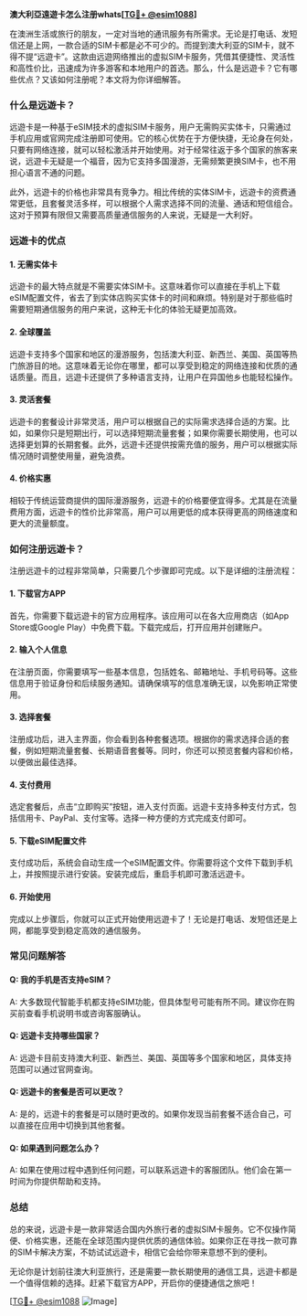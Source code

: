 **澳大利亞遠遊卡怎么注册whats[[TG💪+ @esim1088](https://t.me/s/esim1088)]**

在澳洲生活或旅行的朋友，一定对当地的通讯服务有所需求。无论是打电话、发短信还是上网，一款合适的SIM卡都是必不可少的。而提到澳大利亚的SIM卡，就不得不提“远遊卡”。这款由远遊网络推出的虚拟SIM卡服务，凭借其便捷性、灵活性和高性价比，迅速成为许多游客和本地用户的首选。那么，什么是远遊卡？它有哪些优点？又该如何注册呢？本文将为你详细解答。

### 什么是远遊卡？

远遊卡是一种基于eSIM技术的虚拟SIM卡服务，用户无需购买实体卡，只需通过手机应用或官网完成注册即可使用。它的核心优势在于方便快捷，无论身在何处，只要有网络连接，就可以轻松激活并开始使用。对于经常往返于多个国家的旅客来说，远遊卡无疑是一个福音，因为它支持多国漫游，无需频繁更换SIM卡，也不用担心语言不通的问题。

此外，远遊卡的价格也非常具有竞争力。相比传统的实体SIM卡，远遊卡的资费通常更低，且套餐灵活多样，可以根据个人需求选择不同的流量、通话和短信组合。这对于预算有限但又需要高质量通信服务的人来说，无疑是一大利好。

### 远遊卡的优点

#### 1. **无需实体卡**
   远遊卡的最大特点就是不需要实体SIM卡。这意味着你可以直接在手机上下载eSIM配置文件，省去了到实体店购买实体卡的时间和麻烦。特别是对于那些临时需要短期通信服务的用户来说，这种无卡化的体验无疑更加高效。

#### 2. **全球覆盖**
   远遊卡支持多个国家和地区的漫游服务，包括澳大利亚、新西兰、美国、英国等热门旅游目的地。这意味着无论你在哪里，都可以享受到稳定的网络连接和优质的通话质量。而且，远遊卡还提供了多种语言支持，让用户在异国他乡也能轻松操作。

#### 3. **灵活套餐**
   远遊卡的套餐设计非常灵活，用户可以根据自己的实际需求选择合适的方案。比如，如果你只是短期出行，可以选择短期流量套餐；如果你需要长期使用，也可以选择更划算的长期套餐。此外，远遊卡还提供按需充值的服务，用户可以根据实际情况随时调整使用量，避免浪费。

#### 4. **价格实惠**
   相较于传统运营商提供的国际漫游服务，远遊卡的价格要便宜得多。尤其是在流量费用方面，远遊卡的性价比非常高，用户可以用更低的成本获得更高的网络速度和更大的流量额度。

### 如何注册远遊卡？

注册远遊卡的过程非常简单，只需要几个步骤即可完成。以下是详细的注册流程：

#### 1. 下载官方APP
   首先，你需要下载远遊卡的官方应用程序。该应用可以在各大应用商店（如App Store或Google Play）中免费下载。下载完成后，打开应用并创建账户。

#### 2. 输入个人信息
   在注册页面，你需要填写一些基本信息，包括姓名、邮箱地址、手机号码等。这些信息用于验证身份和后续服务通知。请确保填写的信息准确无误，以免影响正常使用。

#### 3. 选择套餐
   注册成功后，进入主界面，你会看到各种套餐选项。根据你的需求选择合适的套餐，例如短期流量套餐、长期语音套餐等。同时，你还可以预览套餐内容和价格，以便做出最佳选择。

#### 4. 支付费用
   选定套餐后，点击“立即购买”按钮，进入支付页面。远遊卡支持多种支付方式，包括信用卡、PayPal、支付宝等。选择一种方便的方式完成支付即可。

#### 5. 下载eSIM配置文件
   支付成功后，系统会自动生成一个eSIM配置文件。你需要将这个文件下载到手机上，并按照提示进行安装。安装完成后，重启手机即可激活远遊卡。

#### 6. 开始使用
   完成以上步骤后，你就可以正式开始使用远遊卡了！无论是打电话、发短信还是上网，都能享受到稳定高效的通信服务。

### 常见问题解答

#### Q: 我的手机是否支持eSIM？
A: 大多数现代智能手机都支持eSIM功能，但具体型号可能有所不同。建议你在购买前查看手机说明书或咨询客服确认。

#### Q: 远遊卡支持哪些国家？
A: 远遊卡目前支持澳大利亚、新西兰、美国、英国等多个国家和地区，具体支持范围可以通过官网查询。

#### Q: 远遊卡的套餐是否可以更改？
A: 是的，远遊卡的套餐是可以随时更改的。如果你发现当前套餐不适合自己，可以直接在应用中切换到其他套餐。

#### Q: 如果遇到问题怎么办？
A: 如果在使用过程中遇到任何问题，可以联系远遊卡的客服团队。他们会在第一时间为你提供帮助和支持。

### 总结

总的来说，远遊卡是一款非常适合国内外旅行者的虚拟SIM卡服务。它不仅操作简便、价格实惠，还能在全球范围内提供优质的通信体验。如果你正在寻找一款可靠的SIM卡解决方案，不妨试试远遊卡，相信它会给你带来意想不到的便利。

无论你是计划前往澳大利亚旅行，还是需要一款长期使用的通信工具，远遊卡都是一个值得信赖的选择。赶紧下载官方APP，开启你的便捷通信之旅吧！

[[TG💪+ @esim1088](https://t.me/s/esim1088) ![Image](https://i.postimg.cc/4NQfJmqS/Snipaste-2025-05-13-00-14-12.png)]
